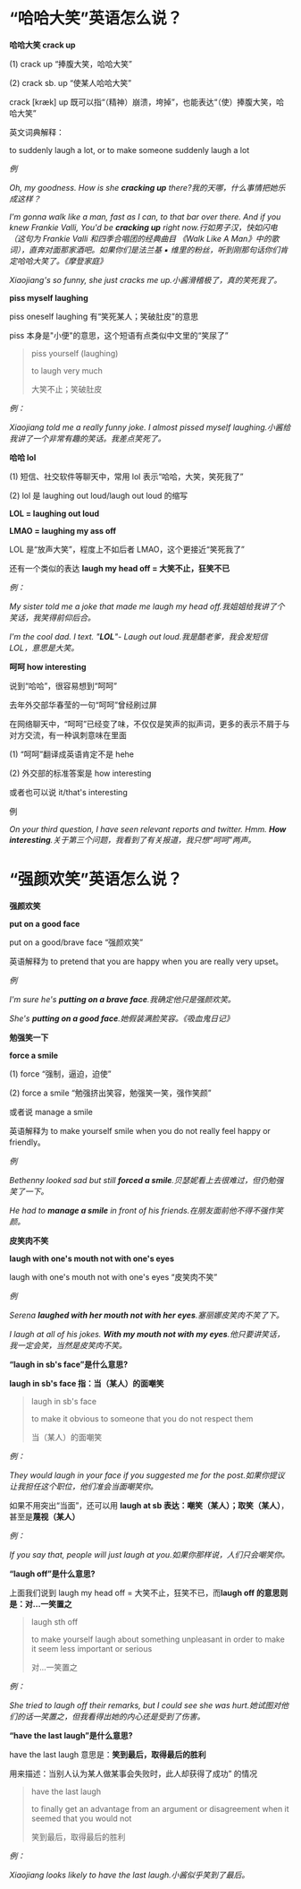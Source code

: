 # “哈哈大笑”英语怎么说？

**哈哈大笑 crack up**

(1) crack up “捧腹大笑，哈哈大笑”

(2) crack sb. up “使某人哈哈大笑”

crack [kræk] up 既可以指“（精神）崩溃，垮掉”，也能表达“（使）捧腹大笑，哈哈大笑”

英文词典解释：

to suddenly laugh a lot, or to make someone suddenly laugh a lot

_例_

_Oh, my goodness. How is she **cracking up** there?我的天哪，什么事情把她乐成这样？_

_I'm gonna walk like a man, fast as I can, to that bar over there. And if you knew Frankie Valli, You'd be **cracking up** right now.行如男子汉，快如闪电（这句为 Frankie Valli 和四季合唱团的经典曲目 《Walk Like A Man》中的歌词），直奔对面那家酒吧。如果你们是法兰基 ▪ 维里的粉丝，听到刚那句话你们肯定哈哈大笑了。《摩登家庭》_

_Xiaojiang's so funny, she just cracks me up.小酱滑稽极了，真的笑死我了。_

**piss myself laughing**

piss oneself laughing 有“笑死某人；笑破肚皮”的意思

piss 本身是"小便"的意思，这个短语有点类似中文里的“笑尿了”

> piss yourself (laughing)
>
> to laugh very much
>
> 大笑不止；笑破肚皮

_例：_

_Xiaojiang told me a really funny joke. I almost pissed myself laughing.小酱给我讲了一个非常有趣的笑话。我差点笑死了。_

**哈哈 lol**

(1) 短信、社交软件等聊天中，常用 lol 表示“哈哈，大笑，笑死我了”

(2) lol 是 laughing out loud/laugh out loud 的缩写

**LOL = laughing out loud**

**LMAO = laughing my ass off**

LOL 是“放声大笑”，程度上不如后者 LMAO，这个更接近“笑死我了”

还有一个类似的表达 **laugh my head off = 大笑不止，狂笑不已**

_例：_

_My sister told me a joke that made me laugh my head off.我姐姐给我讲了个笑话，我笑得前仰后合。_

_I'm the cool dad. I text. "**LOL**"- Laugh out loud.我是酷老爹，我会发短信 LOL，意思是大笑。_

**呵呵 how interesting**

说到“哈哈”，很容易想到“呵呵”

去年外交部华春莹的一句“呵呵”曾经刷过屏

在网络聊天中，“呵呵”已经变了味，不仅仅是笑声的拟声词，更多的表示不屑于与对方交流，有一种讽刺意味在里面

(1) “呵呵”翻译成英语肯定不是 hehe

(2) 外交部的标准答案是 how interesting

或者也可以说 it/that's interesting

例

_On your third question, I have seen relevant reports and twitter. Hmm. **How interesting**.关于第三个问题，我看到了有关报道，我只想“呵呵”两声。_

# “强颜欢笑”英语怎么说？

**强颜欢笑**

**put on a good face**

put on a good/brave face “强颜欢笑”

英语解释为 to pretend that you are happy when you are really very upset。

_例_

_I'm sure he's **putting on a brave face**.我确定他只是强颜欢笑。_

_She's **putting on a good face**.她假装满脸笑容。《吸血鬼日记》_

**勉强笑一下**

**force a smile**

(1) force “强制，逼迫，迫使”

(2) force a smile “勉强挤出笑容，勉强笑一笑，强作笑颜”

或者说 manage a smile

英语解释为 to make yourself smile when you do not really feel happy or friendly。

_例_

_Bethenny looked sad but still **forced a smile**.贝瑟妮看上去很难过，但仍勉强笑了一下。_

_He had to **manage a smile** in front of his friends.在朋友面前他不得不强作笑颜。_

**皮笑肉不笑**

**laugh with one's mouth not with one's eyes**

laugh with one's mouth not with one's eyes “皮笑肉不笑”

_例_

_Serena **laughed with her mouth not with her eyes**.塞丽娜皮笑肉不笑了下。_

_I laugh at all of his jokes. **With my mouth not with my eyes**.他只要讲笑话，我一定会笑，当然是皮笑肉不笑。_

**“laugh in sb's face”是什么意思?**

**laugh in sb's face 指：当（某人）的面嘲笑**

> laugh in sb's face
>
> to make it obvious to someone that you do not respect them
>
> 当（某人）的面嘲笑

_例：_

_They would laugh in your face if you suggested me for the post.如果你提议让我担任这个职位，他们准会当面嘲笑你。_

如果不用突出“当面”，还可以用 **laugh at sb 表达：嘲笑（某人）；取笑（某人）**，甚至是**蔑视（某人）**

_例：_

_If you say that, people will just laugh at you.如果你那样说，人们只会嘲笑你。_

**“laugh off”是什么意思?**

上面我们说到 laugh my head off = 大笑不止，狂笑不已，而**laugh off 的意思则是：对…一笑置之**

> laugh sth off
>
> to make yourself laugh about something unpleasant in order to make it seem less important or serious
>
> 对...一笑置之

_例：_

_She tried to laugh off their remarks, but I could see she was hurt.她试图对他们的话一笑置之，但我看得出她的内心还是受到了伤害。_

**“have the last laugh”是什么意思?**

have the last laugh 意思是：**笑到最后，取得最后的胜利**

用来描述：当别人认为某人做某事会失败时，此人却获得了成功” 的情况

> have the last laugh
>
> to finally get an advantage from an argument or disagreement when it seemed that you would not
>
> 笑到最后，取得最后的胜利

_例：_

_Xiaojiang looks likely to have the last laugh.小酱似乎笑到了最后。_
